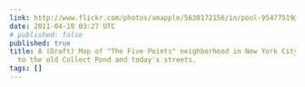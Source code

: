 ```yaml
---
link: http://www.flickr.com/photos/amapple/5630172156/in/pool-95477519@N00
date: 2011-04-18 03:27 UTC
# published: false
published: true
title: A (Draft) Map of "The Five Points" neighborhood in New York City and its relationship
  to the old Collect Pond and today's streets.
tags: []
---
```



